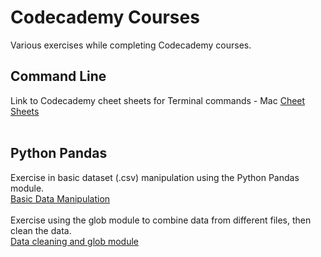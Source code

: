 # Codecademy Courses
Various exercises while completing Codecademy courses.
## Command Line  
Link to Codecademy cheet sheets for Terminal commands - Mac
[Cheet Sheets](https://github.com/Archie722/Codecademy_Courses/blob/master/Pandas_Course/Cleaning_Data/glob_example/glob_example.ipynb)
<br/>
<br/>
## Python Pandas

Exercise in basic dataset (.csv) manipulation using the Python Pandas module.  
[Basic Data Manipulation](https://github.com/Archie722/Codecademy_Courses/blob/master/Pandas_Course/Ad_Clicks/ad_clicks.ipynb)  <br/>
<br/>
Exercise using the glob module to combine data from different files, then clean the data.  
[Data cleaning and glob module](https://github.com/Archie722/Codecademy_Courses/blob/master/Pandas_Course/Cleaning_Data/glob_example/glob_example.ipynb)  
